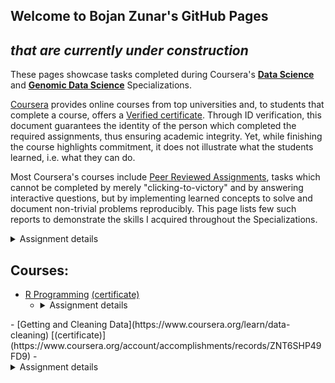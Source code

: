 ## Welcome to Bojan Zunar's GitHub Pages
## _that are currently under construction_



These pages showcase tasks completed during Coursera's [**Data Science**](https://www.coursera.org/specializations/jhu-data-science) and [**Genomic Data Science**](https://www.coursera.org/specializations/genomic-data-science) Specializations. 

[Coursera](https://www.coursera.org/) provides online courses from top universities and, to students that complete a course, offers a [Verified certificate](https://learner.coursera.help/hc/en-us/articles/208280196). Through ID verification, this document guarantees the identity of the person which completed the required assignments, thus ensuring academic integrity. Yet, while finishing the course highlights commitment, it does not illustrate what the students learned, i.e. what they can do. 

Most Coursera's courses include [Peer Reviewed Assignments](https://learner.coursera.help/hc/en-us/articles/208279946-See-feedback-and-grades-for-peer-reviewed-assignments), tasks which cannot be completed by merely "clicking-to-victory" and by answering interactive questions, but by implementing learned concepts to solve and document non-trivial problems reproducibly. This page lists few such reports to demonstrate the skills I acquired throughout the Specializations. 

<details>
 <summary>Assignment details</summary>

Collapsible text

</details>


## Courses:

- [R Programming](https://www.coursera.org/learn/r-programming) [(certificate)](https://www.coursera.org/account/accomplishments/records/BE8J2TGHS7W9)
  - <details>
     <summary>Assignment details</summary>

    Collapsible text
    
    </details>
<p> </p>
- [Getting and Cleaning Data](https://www.coursera.org/learn/data-cleaning) [(certificate)](https://www.coursera.org/account/accomplishments/records/ZNT6SHP49FD9)
  - <details>
     <summary>Assignment details</summary>

    Collapsible text
    
    </details>
<p> </p>
- [Exploratory Data Analysis](https://www.coursera.org/learn/exploratory-data-analysis) [(certificate)](https://www.coursera.org/account/accomplishments/records/PSH3J3SQDZHK)
  - <details>
     <summary>Assignment details</summary>

    Collapsible text
    
    </details>
<p> </p>
- [Reproducible Research](https://www.coursera.org/learn/reproducible-research) [(certificate)](https://www.coursera.org/account/accomplishments/records/7XZKEGNBBNVB)
  - <details>
     <summary>Assignment details</summary>

    Collapsible text
    
    </details>
<p> </p>
- [Statistical Inference](https://www.coursera.org/learn/statistical-inference) [(certificate)](https://www.coursera.org/account/accomplishments/records/CG6N5R7VWM6Z)
  - <details>
     <summary>Assignment details</summary>

    Collapsible text
    
    </details>
<p> </p>
- [Regression Models](https://www.coursera.org/learn/regression-models) [(certificate)](https://www.coursera.org/account/accomplishments/records/XHXEYB7VEV63)
  - <details>
     <summary>Assignment details</summary>

    Collapsible text
    
    </details>
<p> </p>
- [Practical Machine Learning](https://www.coursera.org/learn/practical-machine-learning) [(certificate)](https://www.coursera.org/account/accomplishments/records/CNJYP57WSYDJ)
  - <details>
     <summary>Assignment: Weight Lifting</summary>

Using devices such as Jawbone Up, Nike FuelBand, and Fitbit it is now possible to collect a large amount of data about personal activity relatively inexpensively. These type of devices are part of the quantified self movement – a group of enthusiasts who take measurements about themselves regularly to improve their health, to find patterns in their behavior, or because they are tech geeks. One thing that people regularly do is quantify how much of a particular activity they do, but they rarely quantify how well they do it. In this project, your goal will be to use [data from accelerometers](http://web.archive.org/web/20161224072740/http:/groupware.les.inf.puc-rio.br/har) on the belt, forearm, arm, and dumbell of 6 participants. They were asked to perform barbell lifts correctly and incorrectly in 5 different ways.

The goal of your project is to predict the manner in which they did the exercise. This is the "classe" variable in the training set. You may use any of the other variables to predict with. You should create a report describing how you built your model, how you used cross validation, what you think the expected out of sample error is, and why you made the choices you did. You will also use your machine learning algorithm to predict 20 different test cases.

[The R Markdown Report]()
    
    </details>
<p> </p>
- [Developing Data Products](https://www.coursera.org/learn/data-products) [(certificate)](https://www.coursera.org/account/accomplishments/records/98SLMCHQQUKQ)
  - <details>
     <summary>Assignment details</summary>

    Collapsible text
    
    </details>
<p> </p>
- [Python for Genomic Data Science](https://www.coursera.org/learn/python-genomics) [(certificate)](https://www.coursera.org/account/accomplishments/records/ABLH3WHC64Y8)
  - <details>
     <summary>Assignment details</summary>

    Collapsible text
    
    </details>
<p> </p>
- [Bioconductor for Genomic Data Science](https://www.coursera.org/learn/bioconductor) [(certificate)](https://www.coursera.org/account/accomplishments/records/7XTSS4LNY5SJ)
  - <details>
     <summary>Assignment details</summary>

    Collapsible text
    
    </details>
<p> </p>



Markdown is a lightweight and easy-to-use syntax for styling your writing. It includes conventions for

```markdown
Syntax highlighted code block

# Header 1
## Header 2
### Header 3

- Bulleted
- List

1. Numbered
2. List

**Bold** and _Italic_ and `Code` text

[Link](url) and ![Image](src)
```

For more details see [GitHub Flavored Markdown](https://guides.github.com/features/mastering-markdown/).

### Jekyll Themes

Your Pages site will use the layout and styles from the Jekyll theme you have selected in your [repository settings](https://github.com/bzunar/bzunar.github.io/settings). The name of this theme is saved in the Jekyll `_config.yml` configuration file.

### Support or Contact

Having trouble with Pages? Check out our [documentation](https://help.github.com/categories/github-pages-basics/) or [contact support](https://github.com/contact) and weâ€™ll help you sort it out.
